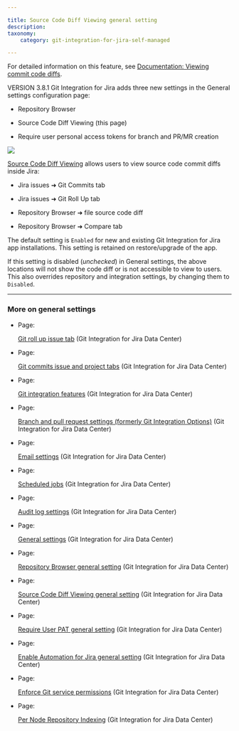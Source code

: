 ```yaml
---

title: Source Code Diff Viewing general setting
description:
taxonomy:
    category: git-integration-for-jira-self-managed

---
```

For detailed information on this feature, see [Documentation: Viewing commit code diffs](/wiki/spaces/GIJDC/pages/1930398768/Viewing+commit+code+diffs).

VERSION 3.8.1 Git Integration for Jira adds three new settings in the General settings configuration page:

*   Repository Browser

*   Source Code Diff Viewing (this page)

*   Require user personal access tokens for branch and PR/MR creation


![](https://bigbrassband.atlassian.net/wiki/download/thumbnails/1947140173/gitserver-gencfg-code-diff.png?version=1&modificationDate=1631802604022&cacheVersion=1&api=v2&width=442&height=90)

[Source Code Diff Viewing](/wiki/spaces/GIJDC/pages/1930398768/Viewing+commit+code+diffs) allows users to view source code commit diffs inside Jira:

*   Jira issues ➜ Git Commits tab

*   Jira issues ➜ Git Roll Up tab

*   Repository Browser ➜ file source code diff

*   Repository Browser ➜ Compare tab



The default setting is `Enabled` for new and existing Git Integration for Jira app installations. This setting is retained on restore/upgrade of the app.

If this setting is disabled (_unchecked_) in General settings, the above locations will not show the code diff or is not accessible to view to users. This also overrides repository and integration settings, by changing them to `Disabled`.

* * *

### More on general settings

*   Page:

    [Git roll up issue tab](/wiki/spaces/GIJDC/pages/1207828678/Git+roll+up+issue+tab) (Git Integration for Jira Data Center)

*   Page:

    [Git commits issue and project tabs](/wiki/spaces/GIJDC/pages/1207828697/Git+commits+issue+and+project+tabs) (Git Integration for Jira Data Center)

*   Page:

    [Git integration features](/wiki/spaces/GIJDC/pages/1207795905/Git+integration+features) (Git Integration for Jira Data Center)

*   Page:

    [Branch and pull request settings (formerly Git Integration Options)](/wiki/spaces/GIJDC/pages/1207828745) (Git Integration for Jira Data Center)

*   Page:

    [Email settings](/git-integration-for-jira-self-managed/Email-settings) (Git Integration for Jira Data Center)

*   Page:

    [Scheduled jobs](/git-integration-for-jira-self-managed/Scheduled-jobs) (Git Integration for Jira Data Center)

*   Page:

    [Audit log settings](/wiki/spaces/GIJDC/pages/1207828866/Audit+log+settings) (Git Integration for Jira Data Center)

*   Page:

    [General settings](/git-integration-for-jira-self-managed/General-settings) (Git Integration for Jira Data Center)

*   Page:

    [Repository Browser general setting](/wiki/spaces/GIJDC/pages/1947140158/Repository+Browser+general+setting) (Git Integration for Jira Data Center)

*   Page:

    [Source Code Diff Viewing general setting](/wiki/spaces/GIJDC/pages/1947140173/Source+Code+Diff+Viewing+general+setting) (Git Integration for Jira Data Center)

*   Page:

    [Require User PAT general setting](/wiki/spaces/GIJDC/pages/1947107395/Require+User+PAT+general+setting) (Git Integration for Jira Data Center)

*   Page:

    [Enable Automation for Jira general setting](/wiki/spaces/GIJDC/pages/2045149338/Enable+Automation+for+Jira+general+setting) (Git Integration for Jira Data Center)

*   Page:

    [Enforce Git service permissions](/wiki/spaces/GIJDC/pages/2091810842/Enforce+Git+service+permissions) (Git Integration for Jira Data Center)

*   Page:

    [Per Node Repository Indexing](/wiki/spaces/GIJDC/pages/2095775749/Per+Node+Repository+Indexing) (Git Integration for Jira Data Center)